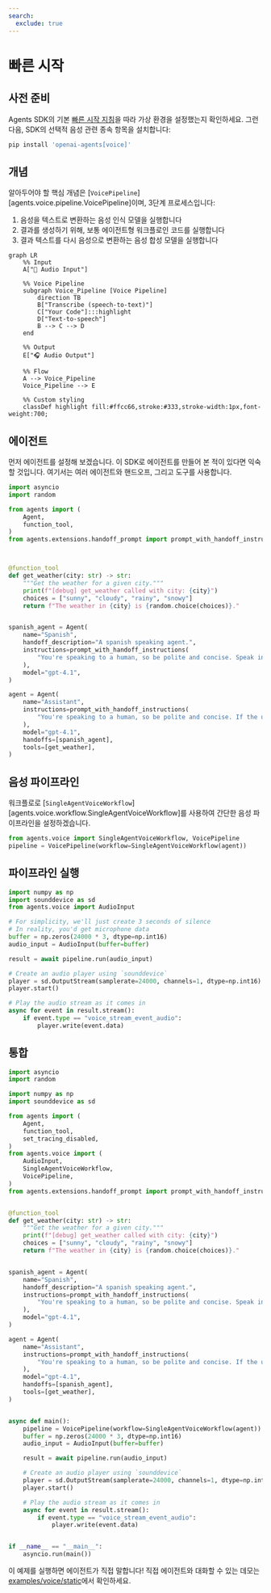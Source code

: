 ```yaml
---
search:
  exclude: true
---
```

# 빠른 시작

## 사전 준비

Agents SDK의 기본 [빠른 시작 지침](../quickstart.md)을 따라 가상 환경을 설정했는지 확인하세요. 그런 다음, SDK의 선택적 음성 관련 종속 항목을 설치합니다:

```bash
pip install 'openai-agents[voice]'
```

## 개념

알아두어야 할 핵심 개념은 [`VoicePipeline`][agents.voice.pipeline.VoicePipeline]이며, 3단계 프로세스입니다:

1. 음성을 텍스트로 변환하는 음성 인식 모델을 실행합니다
2. 결과를 생성하기 위해, 보통 에이전트형 워크플로인 코드를 실행합니다
3. 결과 텍스트를 다시 음성으로 변환하는 음성 합성 모델을 실행합니다

```mermaid
graph LR
    %% Input
    A["🎤 Audio Input"]

    %% Voice Pipeline
    subgraph Voice_Pipeline [Voice Pipeline]
        direction TB
        B["Transcribe (speech-to-text)"]
        C["Your Code"]:::highlight
        D["Text-to-speech"]
        B --> C --> D
    end

    %% Output
    E["🎧 Audio Output"]

    %% Flow
    A --> Voice_Pipeline
    Voice_Pipeline --> E

    %% Custom styling
    classDef highlight fill:#ffcc66,stroke:#333,stroke-width:1px,font-weight:700;

```

## 에이전트

먼저 에이전트를 설정해 보겠습니다. 이 SDK로 에이전트를 만들어 본 적이 있다면 익숙할 것입니다. 여기서는 여러 에이전트와 핸드오프, 그리고 도구를 사용합니다.

```python
import asyncio
import random

from agents import (
    Agent,
    function_tool,
)
from agents.extensions.handoff_prompt import prompt_with_handoff_instructions



@function_tool
def get_weather(city: str) -> str:
    """Get the weather for a given city."""
    print(f"[debug] get_weather called with city: {city}")
    choices = ["sunny", "cloudy", "rainy", "snowy"]
    return f"The weather in {city} is {random.choice(choices)}."


spanish_agent = Agent(
    name="Spanish",
    handoff_description="A spanish speaking agent.",
    instructions=prompt_with_handoff_instructions(
        "You're speaking to a human, so be polite and concise. Speak in Spanish.",
    ),
    model="gpt-4.1",
)

agent = Agent(
    name="Assistant",
    instructions=prompt_with_handoff_instructions(
        "You're speaking to a human, so be polite and concise. If the user speaks in Spanish, handoff to the spanish agent.",
    ),
    model="gpt-4.1",
    handoffs=[spanish_agent],
    tools=[get_weather],
)
```

## 음성 파이프라인

워크플로로 [`SingleAgentVoiceWorkflow`][agents.voice.workflow.SingleAgentVoiceWorkflow]를 사용하여 간단한 음성 파이프라인을 설정하겠습니다.

```python
from agents.voice import SingleAgentVoiceWorkflow, VoicePipeline
pipeline = VoicePipeline(workflow=SingleAgentVoiceWorkflow(agent))
```

## 파이프라인 실행

```python
import numpy as np
import sounddevice as sd
from agents.voice import AudioInput

# For simplicity, we'll just create 3 seconds of silence
# In reality, you'd get microphone data
buffer = np.zeros(24000 * 3, dtype=np.int16)
audio_input = AudioInput(buffer=buffer)

result = await pipeline.run(audio_input)

# Create an audio player using `sounddevice`
player = sd.OutputStream(samplerate=24000, channels=1, dtype=np.int16)
player.start()

# Play the audio stream as it comes in
async for event in result.stream():
    if event.type == "voice_stream_event_audio":
        player.write(event.data)

```

## 통합

```python
import asyncio
import random

import numpy as np
import sounddevice as sd

from agents import (
    Agent,
    function_tool,
    set_tracing_disabled,
)
from agents.voice import (
    AudioInput,
    SingleAgentVoiceWorkflow,
    VoicePipeline,
)
from agents.extensions.handoff_prompt import prompt_with_handoff_instructions


@function_tool
def get_weather(city: str) -> str:
    """Get the weather for a given city."""
    print(f"[debug] get_weather called with city: {city}")
    choices = ["sunny", "cloudy", "rainy", "snowy"]
    return f"The weather in {city} is {random.choice(choices)}."


spanish_agent = Agent(
    name="Spanish",
    handoff_description="A spanish speaking agent.",
    instructions=prompt_with_handoff_instructions(
        "You're speaking to a human, so be polite and concise. Speak in Spanish.",
    ),
    model="gpt-4.1",
)

agent = Agent(
    name="Assistant",
    instructions=prompt_with_handoff_instructions(
        "You're speaking to a human, so be polite and concise. If the user speaks in Spanish, handoff to the spanish agent.",
    ),
    model="gpt-4.1",
    handoffs=[spanish_agent],
    tools=[get_weather],
)


async def main():
    pipeline = VoicePipeline(workflow=SingleAgentVoiceWorkflow(agent))
    buffer = np.zeros(24000 * 3, dtype=np.int16)
    audio_input = AudioInput(buffer=buffer)

    result = await pipeline.run(audio_input)

    # Create an audio player using `sounddevice`
    player = sd.OutputStream(samplerate=24000, channels=1, dtype=np.int16)
    player.start()

    # Play the audio stream as it comes in
    async for event in result.stream():
        if event.type == "voice_stream_event_audio":
            player.write(event.data)


if __name__ == "__main__":
    asyncio.run(main())
```

이 예제를 실행하면 에이전트가 직접 말합니다! 직접 에이전트와 대화할 수 있는 데모는 [examples/voice/static](https://github.com/openai/openai-agents-python/tree/main/examples/voice/static)에서 확인하세요.